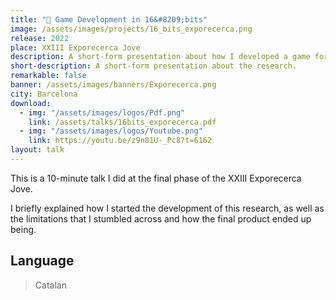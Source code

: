 ```yaml
---
title: "🧪 Game Development in 16&#8209;bits"
image: /assets/images/projects/16_bits_exporecerca.png
release: 2022
place: XXIII Exporecerca Jove
description: A short-form presentation about how I developed a game for the Sega Mega Drive and what can be done with this research.
short-description: A short-form presentation about the research.
remarkable: false
banner: /assets/images/banners/Exporecerca.png
city: Barcelona
download:
  - img: "/assets/images/logos/Pdf.png"
    link: /assets/talks/16bits_exporecerca.pdf
  - img: "/assets/images/logos/Youtube.png"
    link: https://youtu.be/z9n81U-_Pc8?t=6162
layout: talk
---
```


This is a 10-minute talk I did at the final phase of the XXIII Exporecerca Jove.

I briefly explained how I started the development of this research, as well as the limitations that I stumbled across and how the final product ended up being.

## Language

> Catalan
